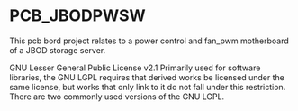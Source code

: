 # PCB_JBODPWSW
This pcb bord project relates to a power control and fan_pwm motherboard of a JBOD storage server.

GNU Lesser General Public License v2.1
Primarily used for software libraries, the GNU LGPL requires that derived works be licensed under the same license, but works that only link to it do not fall under this restriction. There are two commonly used versions of the GNU LGPL.
